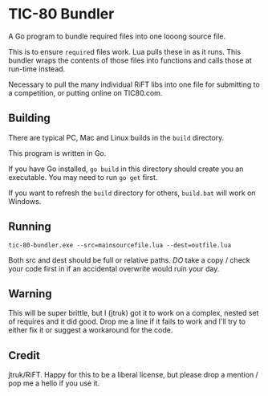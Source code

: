 # TIC-80 Bundler

A Go program to bundle required files into one looong source file.

This is to ensure `require`d files work. Lua pulls these in as it runs. This bundler wraps the contents of those files into functions and calls those at run-time instead.

Necessary to pull the many individual RiFT libs into one file for submitting to a competition, or putting online on TIC80.com.

## Building

There are typical PC, Mac and Linux builds in the `build` directory.

This program is written in Go.

If you have Go installed, `go build` in this directory should create you an executable. You may need to run `go get` first.

If you want to refresh the `build` directory for others, `build.bat` will work on Windows.

## Running

```tic-80-bundler.exe --src=mainsourcefile.lua --dest=outfile.lua```

Both src and dest should be full or relative paths. *DO* take a copy / check your code first in if an accidental overwrite would ruin your day.

## Warning

This will be super brittle, but I (jtruk) got it to work on a complex, nested set of requires and it did good. Drop me a line if it fails to work and I'll try to either fix it or suggest a workaround for the code.

## Credit

jtruk/RiFT. Happy for this to be a liberal license, but please drop a mention / pop me a hello if you use it.
